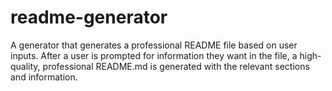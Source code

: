# readme-generator
A generator that generates a professional README file based on user inputs. After a user is prompted for information they want in the file, a high-quality, professional README.md is generated with the relevant sections and information.
